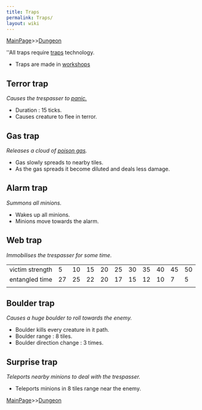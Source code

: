```yaml
---
title: Traps
permalink: Traps/
layout: wiki
---
```


[MainPage](/keeperrl_wiki/ "wikilink")>>[Dungeon](/keeperrl_wiki/Dungeon "wikilink")

''All traps require [traps](/keeperrl_wiki/Traps "wikilink") technology.

-   Traps are made in [workshops](/keeperrl_wiki/Workshop "wikilink")

Terror trap
-----------

*Causes the trespasser to [panic.](/keeperrl_wiki/Panic "wikilink")*

-   Duration : 15 ticks.
-   Causes creature to flee in terror.

Gas trap
--------

*Releases a cloud of [poison gas](/keeperrl_wiki/Poison_Gas "wikilink").*

-   Gas slowly spreads to nearby tiles.
-   As the gas spreads it become diluted and deals less damage.

Alarm trap
----------

*Summons all minions.*

-   Wakes up all minions.
-   Minions move towards the alarm.

Web trap
--------

*Immobilises the trespasser for some time.*

|                 |     |     |     |     |     |     |     |     |     |     |
|-----------------|-----|-----|-----|-----|-----|-----|-----|-----|-----|-----|
| victim strength | 5   | 10  | 15  | 20  | 25  | 30  | 35  | 40  | 45  | 50  |
| entangled time  | 27  | 25  | 22  | 20  | 17  | 15  | 12  | 10  | 7   | 5   |
||

Boulder trap
------------

*Causes a huge boulder to roll towards the enemy.*

-   Boulder kills every creature in it path.
-   Boulder range : 8 tiles.
-   Boulder direction change : 3 times.

Surprise trap
-------------

*Teleports nearby minions to deal with the trespasser.*

-   Teleports minions in 8 tiles range near the enemy.

[MainPage](/keeperrl_wiki/ "wikilink")>>[Dungeon](/keeperrl_wiki/Dungeon "wikilink")

